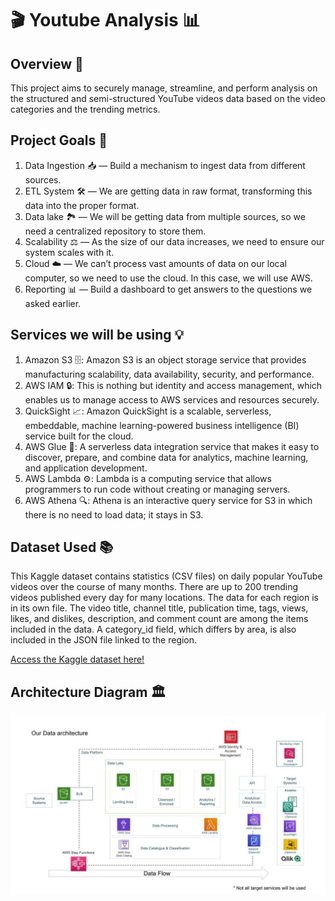 # 🎬 Youtube Analysis 📊

## Overview 🚀

This project aims to securely manage, streamline, and perform analysis on the structured and semi-structured YouTube videos data based on the video categories and the trending metrics.

## Project Goals 🎯

1. Data Ingestion 📥 — Build a mechanism to ingest data from different sources.
2. ETL System 🛠️ — We are getting data in raw format, transforming this data into the proper format.
3. Data lake 🏞️ — We will be getting data from multiple sources, so we need a centralized repository to store them.
4. Scalability ⚖️ — As the size of our data increases, we need to ensure our system scales with it.
5. Cloud ☁️ — We can’t process vast amounts of data on our local computer, so we need to use the cloud. In this case, we will use AWS.
6. Reporting 📊 — Build a dashboard to get answers to the questions we asked earlier.

## Services we will be using 💡

1. Amazon S3 🗄️: Amazon S3 is an object storage service that provides manufacturing scalability, data availability, security, and performance.
2. AWS IAM 🔒: This is nothing but identity and access management, which enables us to manage access to AWS services and resources securely.
3. QuickSight 📈: Amazon QuickSight is a scalable, serverless, embeddable, machine learning-powered business intelligence (BI) service built for the cloud.
4. AWS Glue 🐜: A serverless data integration service that makes it easy to discover, prepare, and combine data for analytics, machine learning, and application development.
5. AWS Lambda ⚙️: Lambda is a computing service that allows programmers to run code without creating or managing servers.
6. AWS Athena 🔍: Athena is an interactive query service for S3 in which there is no need to load data; it stays in S3.

## Dataset Used 📚

This Kaggle dataset contains statistics (CSV files) on daily popular YouTube videos over the course of many months. There are up to 200 trending videos published every day for many locations. The data for each region is in its own file. The video title, channel title, publication time, tags, views, likes, and dislikes, description, and comment count are among the items included in the data. A category_id field, which differs by area, is also included in the JSON file linked to the region.

[Access the Kaggle dataset here!](https://www.kaggle.com/datasets/datasnaek/youtube-new)

## Architecture Diagram 🏛️

![Architecture Diagram](architecture.jpeg)
